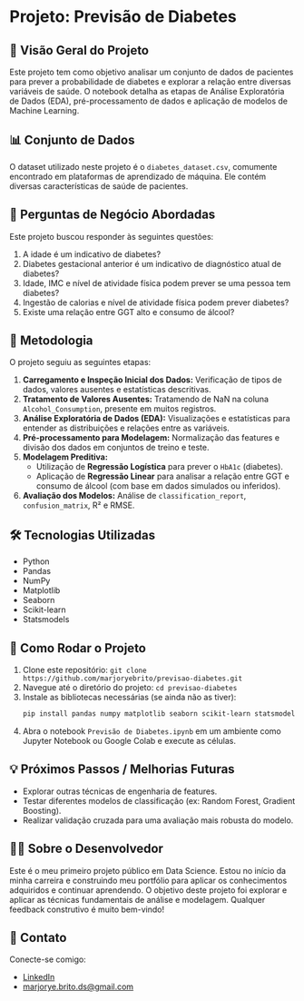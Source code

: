 # Projeto: Previsão de Diabetes

## 📝 Visão Geral do Projeto

Este projeto tem como objetivo analisar um conjunto de dados de pacientes para prever a probabilidade de diabetes e explorar a relação entre diversas variáveis de saúde. O notebook detalha as etapas de Análise Exploratória de Dados (EDA), pré-processamento de dados e aplicação de modelos de Machine Learning.

## 📊 Conjunto de Dados

O dataset utilizado neste projeto é o `diabetes_dataset.csv`, comumente encontrado em plataformas de aprendizado de máquina. Ele contém diversas características de saúde de pacientes.

## 🎯 Perguntas de Negócio Abordadas

Este projeto buscou responder às seguintes questões:
1.  A idade é um indicativo de diabetes?
2.  Diabetes gestacional anterior é um indicativo de diagnóstico atual de diabetes?
3.  Idade, IMC e nível de atividade física podem prever se uma pessoa tem diabetes?
4.  Ingestão de calorias e nível de atividade física podem prever diabetes?
5.  Existe uma relação entre GGT alto e consumo de álcool?

## 🚀 Metodologia

O projeto seguiu as seguintes etapas:
1.  **Carregamento e Inspeção Inicial dos Dados:** Verificação de tipos de dados, valores ausentes e estatísticas descritivas.
2.  **Tratamento de Valores Ausentes:** Tratamendo de NaN na coluna  `Alcohol_Consumption`, presente em muitos registros.
3.  **Análise Exploratória de Dados (EDA):** Visualizações e estatísticas para entender as distribuições e relações entre as variáveis.
4.  **Pré-processamento para Modelagem:** Normalização das features e divisão dos dados em conjuntos de treino e teste.
5.  **Modelagem Preditiva:**
    * Utilização de **Regressão Logística** para prever o `HbA1c` (diabetes).
    * Aplicação de **Regressão Linear** para analisar a relação entre GGT e consumo de álcool (com base em dados simulados ou inferidos).
6.  **Avaliação dos Modelos:** Análise de `classification_report`, `confusion_matrix`, R² e RMSE.


## 🛠️ Tecnologias Utilizadas

* Python
* Pandas
* NumPy
* Matplotlib
* Seaborn
* Scikit-learn
* Statsmodels

## 📄 Como Rodar o Projeto

1.  Clone este repositório: `git clone https://github.com/marjoryebrito/previsao-diabetes.git`
2.  Navegue até o diretório do projeto: `cd previsao-diabetes`
3.  Instale as bibliotecas necessárias (se ainda não as tiver):
    ```bash
    pip install pandas numpy matplotlib seaborn scikit-learn statsmodels
    ```
4.  Abra o notebook `Previsão de Diabetes.ipynb` em um ambiente como Jupyter Notebook ou Google Colab e execute as células.

## 💡 Próximos Passos / Melhorias Futuras

* Explorar outras técnicas de engenharia de features.
* Testar diferentes modelos de classificação (ex: Random Forest, Gradient Boosting).
* Realizar validação cruzada para uma avaliação mais robusta do modelo.

## 👩‍💻 Sobre o Desenvolvedor
Este é o meu primeiro projeto público em Data Science. Estou no início da minha carreira e construindo meu portfólio para aplicar os conhecimentos adquiridos e continuar aprendendo. O objetivo deste projeto foi explorar e aplicar as técnicas fundamentais de análise e modelagem. Qualquer feedback construtivo é muito bem-vindo!

## 🤝 Contato

Conecte-se comigo:
- [LinkedIn](www.linkedin.com/in/marjoryebrito)
- [marjorye.brito.ds@gmail.com](mailto:marjorye.brito.ds@gmail.com)
